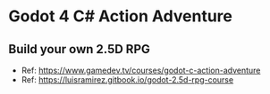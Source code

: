 # Godot 4 C# Action Adventure
## Build your own 2.5D RPG

* Ref: https://www.gamedev.tv/courses/godot-c-action-adventure
* Ref: https://luisramirez.gitbook.io/godot-2.5d-rpg-course
